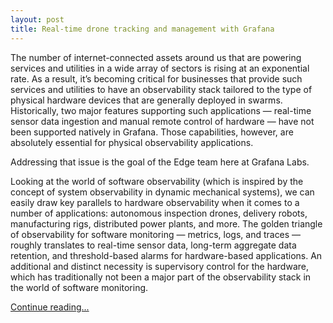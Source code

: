 ```yaml
---
layout: post
title: Real-time drone tracking and management with Grafana
---
```


The number of internet-connected assets around us that are powering services and utilities in a wide array of sectors is rising at an exponential rate. As a result, it’s becoming critical <!-- more -->for businesses that provide such services and utilities to have an observability stack tailored to the type of physical hardware devices that are generally deployed in swarms. Historically, two major features supporting such applications — real-time sensor data ingestion and manual remote control of hardware — have not been supported natively in Grafana. Those capabilities, however, are absolutely essential for physical observability applications.

Addressing that issue is the goal of the Edge team here at Grafana Labs. 

Looking at the world of software observability (which is inspired by the concept of system observability in dynamic mechanical systems), we can easily draw key parallels to hardware observability when it comes to a number of applications: autonomous inspection drones, delivery robots, manufacturing rigs, distributed power plants, and more. The golden triangle of observability for software monitoring — metrics, logs, and traces — roughly translates to real-time sensor data, long-term aggregate data retention, and threshold-based alarms for hardware-based applications. An additional and distinct necessity is supervisory control for the hardware, which has traditionally not been a major part of the observability stack in the world of software monitoring.

[Continue reading...](https://grafana.com/blog/2022/02/09/real-time-drone-tracking-and-management-with-grafana/)
